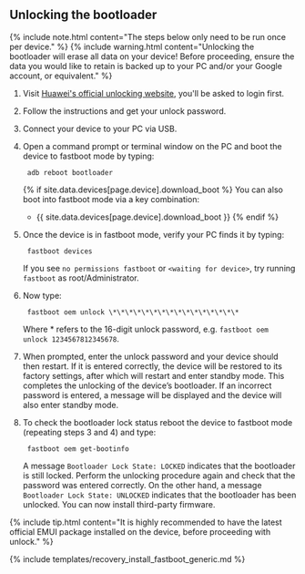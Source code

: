 ## Unlocking the bootloader

{% include note.html content="The steps below only need to be run once per device." %}
{% include warning.html content="Unlocking the bootloader will erase all data on your device!
Before proceeding, ensure the data you would like to retain is backed up to your PC and/or your Google account, or equivalent." %}

1. Visit [Huawei's official unlocking website](http://emui.huawei.com/en/plugin/unlock/index), you'll be asked to login first.
2. Follow the instructions and get your unlock password.
3. Connect your device to your PC via USB.
4. Open a command prompt or terminal window on the PC and boot the device to fastboot mode by typing:

        adb reboot bootloader

    {% if site.data.devices[page.device].download_boot %}
    You can also boot into fastboot mode via a key combination:
    
    * {{ site.data.devices[page.device].download_boot }}
    {% endif %}
5. Once the device is in fastboot mode, verify your PC finds it by typing:

        fastboot devices

    If you see `no permissions fastboot` or `<waiting for device>`, try running `fastboot` as root/Administrator.
6. Now type:

        fastboot oem unlock \*\*\*\*\*\*\*\*\*\*\*\*\*\*\*\*

    Where * refers to the 16-digit unlock password, e.g. `fastboot oem unlock 1234567812345678`.
7. When prompted, enter the unlock password and your device should then restart. If it is entered correctly, the device will be restored to its factory settings, after which will restart and enter standby mode.
  This completes the unlocking of the device’s bootloader. If an incorrect password is entered, a message will be displayed and the device will also enter standby mode.
8. To check the bootloader lock status reboot the device to fastboot mode (repeating steps 3 and 4) and type:

        fastboot oem get-bootinfo

    A message `Bootloader Lock State: LOCKED` indicates that the bootloader is still locked. Perform the unlocking procedure again and check that the password was entered correctly.
    On the other hand, a message `Bootloader Lock State: UNLOCKED` indicates that the bootloader has been unlocked. You can now install third-party firmware.

{% include tip.html content="It is highly recommended to have the latest official EMUI package installed on the device, before proceeding with unlock." %}

{% include templates/recovery_install_fastboot_generic.md %}
